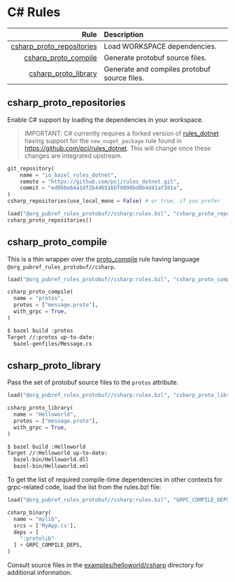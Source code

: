 # C# Rules

| Rule | Description |
| ---: | :--- |
| [csharp_proto_repositories](#csharp_proto_repositories) | Load WORKSPACE dependencies. |
| [csharp_proto_compile](#csharp_proto_compile) | Generate protobuf source files. |
| [csharp_proto_library](#csharp_proto_library) | Generate and compiles protobuf source files. |

## csharp\_proto\_repositories

Enable C# support by loading the dependencies in your workspace.

> IMPORTANT: C# currently requires a forked version of
> [rules_dotnet](https://github.com/bazelbuild/rules_dotnet) having
> support for the `new_nuget_package` rule found in
> https://github.com/pcj/rules_dotnet.  This will change once these
> changes are integrated upstream.

```python
git_repository(
    name = "io_bazel_rules_dotnet",
    remote = "https://github.com/pcj/rules_dotnet.git",
    commit = "ed06be64a1df2b446516bf0890bd0b4d41af381a",
)
csharp_repositories(use_local_mono = False) # or true, if you prefer

load("@org_pubref_rules_protobuf//csharp:rules.bzl", "csharp_proto_repositories")
csharp_proto_repositories()
```

## csharp\_proto\_compile

This is a thin wrapper over the
[proto_compile](../protobuf#proto_compile) rule having language
`@org_pubref_rules_protobuf//csharp`.

```python
load("@org_pubref_rules_protobuf//csharp:rules.bzl", "csharp_proto_compile")

csharp_proto_compile(
  name = "protos",
  protos = ["message.proto"],
  with_grpc = True,
)
```

```sh
$ bazel build :protos
Target //:protos up-to-date:
  bazel-genfiles/Message.cs
```

## csharp\_proto\_library

Pass the set of protobuf source files to the `protos` attribute.

```python
load("@org_pubref_rules_protobuf//csharp:rules.bzl", "csharp_proto_library")

csharp_proto_library(
  name = "Helloworld",
  protos = ["message.proto"],
  with_grpc = True,
)
```

```sh
$ bazel build :Helloworld
Target //:Helloworld up-to-date:
  bazel-bin/Helloworld.dll
  bazel-bin/Helloworld.xml
```

To get the list of required compile-time dependencies in other
contexts for grpc-related code, load the list from the rules.bzl file:

```python
load("@org_pubref_rules_protobuf//csharp:rules.bzl", "GRPC_COMPILE_DEPS")

csharp_binary(
  name = "mylib",
  srcs = ['MyApp.cs'],
  deps = [
    ":protolib"
  ] + GRPC_COMPILE_DEPS,
)
```

Consult source files in the
[examples/helloworld/csharp](../examples/helloworld/csharp) directory
for additional information.
